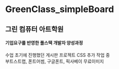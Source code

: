 # GreenClass_simpleBoard

<h2>그린 컴퓨터 아트학원</h2>
<h4>기업요구를 반영한 풀스택 개발자 양성과정</h4>

<p>
  수업 초기에 진행했던 게시판 프로젝트 CSS 추가 작업 중
  <br>
  부트스트랩, 폰트어썸, 구글폰트, 픽사베이 무료이미지
</p>
